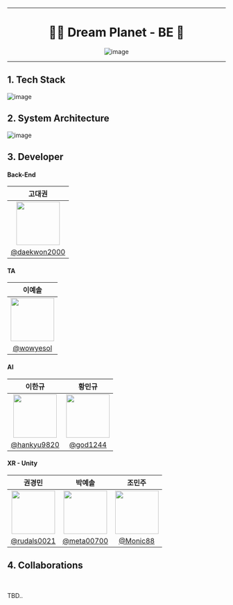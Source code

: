<div align="center">

---
  
# 👨‍🚀 Dream Planet - BE 🚀

![image](https://github.com/user-attachments/assets/ddade6eb-10d1-45c6-b2e8-c8b52621bcb6)

---

</div>

## 1. Tech Stack
![image](https://github.com/user-attachments/assets/94c69120-9229-48ba-a76d-5965243e8d7c)


## 2. System Architecture
![image](https://github.com/user-attachments/assets/7b57decf-8cdf-40c0-8512-a57d8f2a0089)


## 3. Developer
#### Back-End
|고대권|
|:---:|
| <img src = "https://avatars.githubusercontent.com/u/173024188?v=4" width = "100" height = "100"> |
|[@daekwon2000](https://github.com/daekwon2000)|
#### TA
|이예솔|
|:---:|
| <img src = "https://private-avatars.githubusercontent.com/u/173872709?jwt=eyJhbGciOiJIUzI1NiIsInR5cCI6IkpXVCJ9.eyJpc3MiOiJnaXRodWIuY29tIiwiYXVkIjoicmF3LmdpdGh1YnVzZXJjb250ZW50LmNvbSIsImtleSI6ImtleTEiLCJleHAiOjE3MzQxNTc1NjAsIm5iZiI6MTczNDE1NjM2MCwicGF0aCI6Ii91LzE3Mzg3MjcwOSJ9.Buc3muk5PdDNah997O0T6jbSxdgHlrTp2ASoXX4Ulg4&v=4" width = "100" height = "100"> |
|[@wowyesol](https://github.com/wowyesol/)|
#### AI
|이한규|황민규|
|:---:|:---:|
|  <img src = "https://private-avatars.githubusercontent.com/u/137850797?jwt=eyJhbGciOiJIUzI1NiIsInR5cCI6IkpXVCJ9.eyJpc3MiOiJnaXRodWIuY29tIiwiYXVkIjoicmF3LmdpdGh1YnVzZXJjb250ZW50LmNvbSIsImtleSI6ImtleTEiLCJleHAiOjE3MzQxNTcyMDAsIm5iZiI6MTczNDE1NjAwMCwicGF0aCI6Ii91LzEzNzg1MDc5NyJ9.kLRXrrxeTMbokU18utcEuzkuTMvwUN1T4swk7GHj5iA&v=4" width = "100" height = "100"> |  <img src = "https://private-avatars.githubusercontent.com/u/175608170?jwt=eyJhbGciOiJIUzI1NiIsInR5cCI6IkpXVCJ9.eyJpc3MiOiJnaXRodWIuY29tIiwiYXVkIjoicmF3LmdpdGh1YnVzZXJjb250ZW50LmNvbSIsImtleSI6ImtleTEiLCJleHAiOjE3MzQxNTcyNjAsIm5iZiI6MTczNDE1NjA2MCwicGF0aCI6Ii91LzE3NTYwODE3MCJ9.DAJ-YC-MuToeaA5kMLkIr8XRGVFrf2vHapQxLGZjKbM&v=4" width = "100" height = "100"> |
|[@hankyu9820](https://github.com/hankyu9820/)|[@god1244](https://github.com/god1244/)|
#### XR - Unity
|권경민|박예솔|조민주|
|:---:|:---:|:---:|
| <img src = "https://private-avatars.githubusercontent.com/u/176565632?jwt=eyJhbGciOiJIUzI1NiIsInR5cCI6IkpXVCJ9.eyJpc3MiOiJnaXRodWIuY29tIiwiYXVkIjoicmF3LmdpdGh1YnVzZXJjb250ZW50LmNvbSIsImtleSI6ImtleTEiLCJleHAiOjE3MzQxNTc2ODAsIm5iZiI6MTczNDE1NjQ4MCwicGF0aCI6Ii91LzE3NjU2NTYzMiJ9.7iAbxr7-4uRnKISvumzxkV_ParT9DLTRb6x0TnPMw5I&v=4" width = "100" height = "100"> | <img src = "https://private-avatars.githubusercontent.com/u/176565645?jwt=eyJhbGciOiJIUzI1NiIsInR5cCI6IkpXVCJ9.eyJpc3MiOiJnaXRodWIuY29tIiwiYXVkIjoicmF3LmdpdGh1YnVzZXJjb250ZW50LmNvbSIsImtleSI6ImtleTEiLCJleHAiOjE3MzQxNTczMjAsIm5iZiI6MTczNDE1NjEyMCwicGF0aCI6Ii91LzE3NjU2NTY0NSJ9.DR48d6eN9xao5mZQNCakj5ab4dSW7ia67xTATjX3Zdk&v=4" width = "100" height = "100"> | <img src = "https://private-avatars.githubusercontent.com/u/102010562?jwt=eyJhbGciOiJIUzI1NiIsInR5cCI6IkpXVCJ9.eyJpc3MiOiJnaXRodWIuY29tIiwiYXVkIjoicmF3LmdpdGh1YnVzZXJjb250ZW50LmNvbSIsImtleSI6ImtleTEiLCJleHAiOjE3MzQxNTcyMDAsIm5iZiI6MTczNDE1NjAwMCwicGF0aCI6Ii91LzEwMjAxMDU2MiJ9.cQ98SGhVRXXSGsLlold6DkTtrRnxFSpMgiGq6y-IrgQ&v=4" width = "100" height = "100"> |
|[@rudals0021](https://github.com/rudals0021)|[@meta00700](https://github.com/meta00700/)|[@Monic88](https://github.com/Monic88/)|


## 4. Collaborations

<br/>

TBD..

